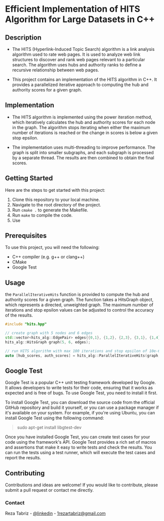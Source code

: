 # Efficient Implementation of HITS Algorithm for Large Datasets in C++


## Description

* The HITS (Hyperlink-Induced Topic Search) algorithm is a link analysis algorithm used to rate web pages. It is used to analyze web link structures to discover and rank web pages relevant to a particular search. The algorithm uses hubs and authority ranks to define a recursive relationship between web pages.

* This project contains an implementation of the HITS algorithm in C++. It provides a parallelized iterative approach to computing the hub and authority scores for a given graph.

## Implementation

* The HITS algorithm is implemented using the power iteration method, which iteratively calculates the hub and authority scores for each node in the graph. The algorithm stops iterating when either the maximum number of iterations is reached or the change in scores is below a given stop epsilon.

* The implementation uses multi-threading to improve performance. The graph is split into smaller subgraphs, and each subgraph is processed by a separate thread. The results are then combined to obtain the final scores.
## Getting Started

Here are the steps to get started with this project:

1. Clone this repository to your local machine.
2. Navigate to the root directory of the project.
3. Run `cmake .` to generate the Makefile.
4. Run `make` to compile the code.
5. Use

## Prerequisites

To use this project, you will need the following:

* C++ compiler (e.g. g++ or clang++)
* CMake
* Google Test

## Usage

the `ParallelIterativeHits` function is provided to compute the hub and authority scores for a given graph. The function takes a HitsGraph object, which represents a directed, unweighted graph. The maximum number of iterations and stop epsilon values can be adjusted to control the accuracy of the results.
```c++
#include "hits.hpp"

// create graph with 5 nodes and 6 edges
std::vector<hits_alg::EdgePair> edges{{0,1}, {1,2}, {2,3}, {3,1}, {1,4}, {4,0}};
hits_alg::HitsGraph graph(5, 6, edges);

// run HITS algorithm with max 100 iterations and stop epsilon of 10e-6
auto [hub_scores, auth_scores] = hits_alg::ParallelIterativeHits(graph, 100, 10e-6);
```

## Google Test
Google Test is a popular C++ unit testing framework developed by Google. It allows developers to write tests for their code, ensuring that it works as expected and is free of bugs. To use Google Test, you need to install it first.

To install Google Test, you can download the source code from the official GitHub repository and build it yourself, or you can use a package manager if it's available on your system. For example, if you're using Ubuntu, you can install Google Test using the following command:

> sudo apt-get install libgtest-dev

Once you have installed Google Test, you can create test cases for your code using the framework's API. Google Test provides a rich set of macros and assertions that make it easy to write tests and check the results. You can run the tests using a test runner, which will execute the test cases and report the results.
## Contributing

Contributions and ideas are welcome! If you would like to contribute, please submit a pull request or contact me directly.


<!-- CONTACT -->
### Contact

Reza Tabriz - [@linkedin](https://www.linkedin.com/in/rezatbz/) - 1rezartabriz@gmail.com

